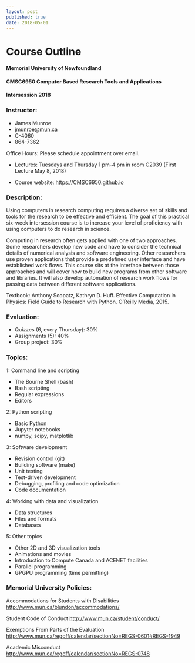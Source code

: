 ```yaml
---
layout: post
published: true
date: 2018-05-01
---
```


# Course Outline

#### Memorial University of Newfoundland
#### CMSC6950  Computer Based Research Tools and Applications
#### Intersession 2018

### Instructor:
- James Munroe
- jmunroe@mun.ca
- C-4060
- 864-7362

Office Hours: Please schedule appointment over email.

- Lectures: Tuesdays and Thursday 1 pm-4 pm in room C2039 (First Lecture May 8, 2018)
* Course website: https://CMSC6950.github.io

### Description:

Using computers in research computing requires a diverse set of skills and tools for the research to be effective and efficient.  The goal of this practical six-week intersession course is to increase your level of proficiency with using computers to do research in science.  

Computing in research often gets applied with one of two approaches.  Some researchers develop new code and have to consider the technical details of numerical analysis and software engineering.  Other researchers use proven applications that provide a predefined user interface and have established work flows.  This course sits at the interface between those approaches and will cover how to build new programs from other software and libraries.  It will also develop automation of research work flows for passing data between different software applications.

Textbook:  Anthony Scopatz, Kathryn D. Huff.  Effective Computation in Physics: Field Guide to Research with Python. O’Reilly Media, 2015.

### Evaluation:

- Quizzes (6, every Thursday): 30%
- Assignments (5):  40%
- Group project:     30%

### Topics:

1: Command line and scripting
- The Bourne Shell (bash)
- Bash scripting
- Regular expressions
- Editors

2: Python scripting
- Basic Python
- Jupyter notebooks
- numpy, scipy, matplotlib

3: Software development
- Revision control (git)
- Building software (make)
- Unit testing
- Test-driven development
- Debugging, profiling and code optimization
- Code documentation

4: Working with data and visualization
- Data structures
- Files and formats
- Databases

5:  Other topics
- Other 2D and 3D visualization tools
- Animations and movies 
- Introduction to Compute Canada and ACENET facilities
- Parallel programming
- GPGPU programming (time permitting)

### Memorial University Policies:

Accommodations for Students with Disabilities http://www.mun.ca/blundon/accommodations/

Student Code of Conduct http://www.mun.ca/student/conduct/

Exemptions From Parts of the Evaluation
http://www.mun.ca/regoff/calendar/sectionNo=REGS-0601#REGS-1949

Academic Misconduct http://www.mun.ca/regoff/calendar/sectionNo=REGS-0748

